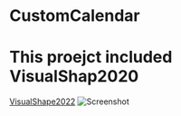 # CustomCalendar
# This proejct included VisualShap2020
<a href="https://github.com/samrids/VisualShapes2022">VisualShape2022</a>
<img src="https://github.com/samrids/CustomCalendar/blob/main/Screen/CustomCalendar.png" alt="Screenshot"> 
